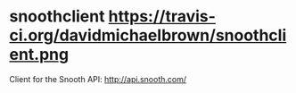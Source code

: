 snoothclient  https://travis-ci.org/davidmichaelbrown/snoothclient.png
============

Client for the Snooth API: http://api.snooth.com/
